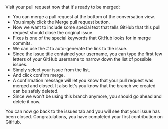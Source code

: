 Visit your pull request now that it's ready to be merged:

- You can merge a pull request at the bottom of the conversation view.
- You simply click the Merge pull request button.
- Now we want to include some special text that tells GitHub that this pull request should close the original issue.
- Fixes is one of the special keywords that GitHub looks for in merge commits.
- We can use the # to auto-generate the link to the issue.
- Since the issue title contained your username, you can type the first few letters of your GitHub username to narrow down the list of possible issues.
- Simply select your issue from the list.
- And click confirm merge.
- A confirmation message will let you know that your pull request was merged and closed. It also let's you know that the branch we created can be safely deleted.
- Since we won't be using this branch anymore, you should go ahead and delete it now.

You can now go back to the issues tab and you will see that your issue has been closed. Congratulations, you have completed your first contribution on GitHub.
